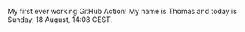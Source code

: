 My first ever working GitHub Action!
My name is Thomas and today is Sunday, 18 August, 14:08 CEST. 
